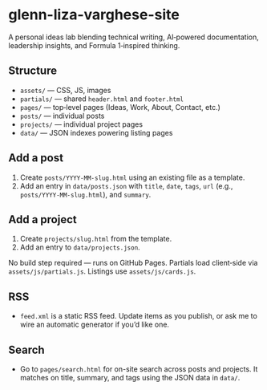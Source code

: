 # glenn-liza-varghese-site

A personal ideas lab blending technical writing, AI‑powered documentation, leadership insights, and Formula 1‑inspired thinking.

## Structure
- `assets/` — CSS, JS, images
- `partials/` — shared `header.html` and `footer.html`
- `pages/` — top‑level pages (Ideas, Work, About, Contact, etc.)
- `posts/` — individual posts
- `projects/` — individual project pages
- `data/` — JSON indexes powering listing pages

## Add a post
1. Create `posts/YYYY-MM-slug.html` using an existing file as a template.
2. Add an entry in `data/posts.json` with `title`, `date`, `tags`, `url` (e.g., `posts/YYYY-MM-slug.html`), and `summary`.

## Add a project
1. Create `projects/slug.html` from the template.
2. Add an entry to `data/projects.json`.

No build step required — runs on GitHub Pages. Partials load client‑side via `assets/js/partials.js`. Listings use `assets/js/cards.js`.

## RSS
- `feed.xml` is a static RSS feed. Update items as you publish, or ask me to wire an automatic generator if you’d like one.

## Search
- Go to `pages/search.html` for on-site search across posts and projects. It matches on title, summary, and tags using the JSON data in `data/`.

